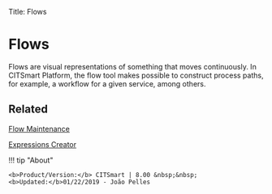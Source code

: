 Title: Flows

# Flows

Flows are visual representations of something that moves continuously. In CITSmart Platform, the flow tool makes possible to construct process paths, for example, a workflow for a given service, among others.

## Related

[Flow Maintenance][1]  

[Expressions Creator][2]  

[1]:/en-us/citsmart-platform-8/platform-administration/flow-maintenance/workflow-maintenance.html
[2]:/en-us/citsmart-platform-8/platform-administration/flow-maintenance/expressions-creator.html

!!! tip "About"

    <b>Product/Version:</b> CITSmart | 8.00 &nbsp;&nbsp;
    <b>Updated:</b>01/22/2019 - João Pelles  
	
